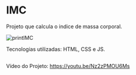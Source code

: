 # IMC
Projeto que calcula o indice de massa corporal.

![printIMC](https://user-images.githubusercontent.com/88200985/182439034-d7eefbc7-387b-415a-b040-6a7b88a7f69c.PNG)

Tecnologias utilizadas: HTML, CSS e JS.
##
Vídeo do Projeto: https://youtu.be/Nz2zPMOU6Ms
